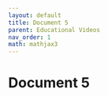 ```yaml
---
layout: default
title: Document 5
parent: Educational Videos
nav_order: 1
math: mathjax3
---
```


# Document 5